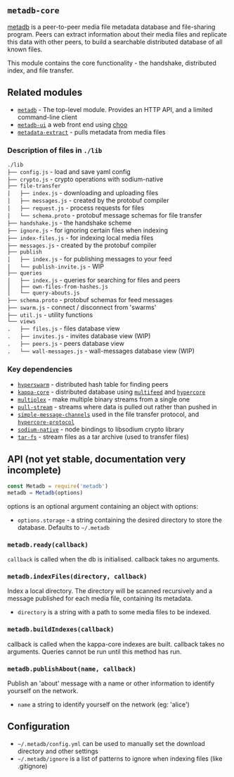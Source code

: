 ## `metadb-core`

[metadb](https://github.com/ameba23/metadb) is a peer-to-peer media file metadata database and file-sharing program. Peers can extract information about their media files and replicate this data with other peers, to build a searchable distributed database of all known files.

This module contains the core functionality - the handshake, distributed index, and file transfer.

## Related modules

- [`metadb`](https://github.com/ameba23/metadb) - The top-level module. Provides an HTTP API, and a limited command-line client 
- [`metadb-ui`](https://github.com/ameba23/metadb-ui) a web front end using [choo](https://choo.io/)
- [`metadata-extract`](https://github.com/ameba23/metadata-extract) - pulls metadata from media files

### Description of files in `./lib`

`./lib` \
`├── config.js` - load and save yaml config \
`├── crypto.js` - crypto operations with sodium-native \
`├── file-transfer` \
`│   ├── index.js` - downloading and uploading files \
`│   ├── messages.js` - created by the protobuf compiler \
`│   ├── request.js` - process requests for files \
`│   └── schema.proto` - protobuf message schemas for file transfer \
`├── handshake.js` - the handshake scheme \
`├── ignore.js` - for ignoring certain files when indexing \
`├── index-files.js` - for indexing local media files \
`├── messages.js` - created by the protobuf compiler \
`├── publish` \
`│   ├── index.js` - for publishing messages to your feed \
`│   └── publish-invite.js` - WIP \
`├── queries` \
`│   ├── index.js` - queries for searching for files and peers \
`│   ├── own-files-from-hashes.js` \
`│   └── query-abouts.js` \
`├── schema.proto` - protobuf schemas for feed messages \
`├── swarm.js` - connect / disconnect from 'swarms' \
`├── util.js` - utility functions \
`└── views` \
`.   ├── files.js` - files database view \
`.   ├── invites.js` - invites database view (WIP) \
`.   ├── peers.js` - peers database view \
`.   └── wall-messages.js` - wall-messages database view (WIP)

### Key dependencies

- [`hyperswarm`](https://github.com/hyperswarm/hyperswarm) - distributed hash table for finding peers
- [`kappa-core`](https://github.com/kappa-db/kappa-core) - distributed database using [`multifeed`](https://github.com/kappa-db/multifeed) and [`hypercore`](https://github.com/hypercore-protocol/hypercore)
- [`multiplex`](https://github.com/maxogden/multiplex) - make multiple binary streams from a single one
- [`pull-stream`](https://pull-stream.github.io/) - streams where data is pulled out rather than pushed in
- [`simple-message-channels`](https://github.com/mafintosh/simple-message-channels) used in the file transfer protocol, and [`hypercore-protocol`](https://github.com/hypercore-protocol/hypercore-protocol)
- [`sodium-native`](https://sodium-friends.github.io/docs/) - node bindings to libsodium crypto library
- [`tar-fs`](https://github.com/mafintosh/tar-fs) - stream files as a tar archive (used to transfer files)

## API (not yet stable, documentation very incomplete)

```js
const Metadb = require('metadb')
metadb = Metadb(options)
```
options is an optional argument containing an object with options:
- `options.storage` - a string containing the desired directory to store the database. Defaults to `~/.metadb`

### `metadb.ready(callback)`

`callback` is called when the db is initialised. callback takes no arguments.

### `metadb.indexFiles(directory, callback)`

Index a local directory. The directory will be scanned recursively and a message published for each media file, containing its metadata.
- `directory` is a string with a path to some media files to be indexed.

### `metadb.buildIndexes(callback)`

callback is called when the kappa-core indexes are built. callback takes no arguments. Queries cannot be run until this method has run.

### `metadb.publishAbout(name, callback)`

Publish an 'about' message with a name or other information to identify yourself on the network.
- `name` a string to identify yourself on the network (eg: 'alice')

## Configuration

- `~/.metadb/config.yml` can be used to manually set the download directory and other settings
- `~/.metadb/ignore` is a list of patterns to ignore when indexing files (like .gitignore)
